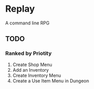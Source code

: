 # Replay

A command line RPG

## TODO
### Ranked by Priotity

1. Create Shop Menu
2. Add an Inventory
3. Create Inventory Menu
4. Create a Use Item Menu in Dungeon

